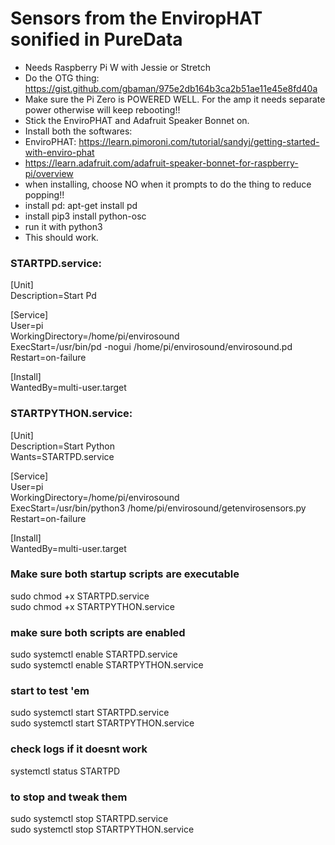 # Sensors from the EnviropHAT sonified in PureData

* Needs Raspberry Pi W with Jessie or Stretch
* Do the OTG thing: https://gist.github.com/gbaman/975e2db164b3ca2b51ae11e45e8fd40a
* Make sure the Pi Zero is POWERED WELL. For the amp it needs separate power otherwise will keep rebooting!!
* Stick the EnviroPHAT and Adafruit Speaker Bonnet on.
* Install both the softwares:
* EnviroPHAT: https://learn.pimoroni.com/tutorial/sandyj/getting-started-with-enviro-phat
* https://learn.adafruit.com/adafruit-speaker-bonnet-for-raspberry-pi/overview
* when installing, choose NO when it prompts to do the thing to reduce popping!!
* install pd: apt-get install pd
* install pip3 install python-osc
* run it with python3
* This should work.

### STARTPD.service:

[Unit]  
Description=Start Pd  

[Service]  
User=pi  
WorkingDirectory=/home/pi/envirosound  
ExecStart=/usr/bin/pd -nogui /home/pi/envirosound/envirosound.pd  
Restart=on-failure  

[Install]  
WantedBy=multi-user.target  

### STARTPYTHON.service:  

[Unit]  
Description=Start Python  
Wants=STARTPD.service  

[Service]  
User=pi  
WorkingDirectory=/home/pi/envirosound  
ExecStart=/usr/bin/python3 /home/pi/envirosound/getenvirosensors.py  
Restart=on-failure  

[Install]  
WantedBy=multi-user.target  

### Make sure both startup scripts are executable

sudo chmod +x STARTPD.service  
sudo chmod +x STARTPYTHON.service  

### make sure both scripts are enabled

sudo systemctl enable STARTPD.service  
sudo systemctl enable STARTPYTHON.service  

### start to test 'em  
sudo systemctl start STARTPD.service  
sudo systemctl start STARTPYTHON.service  

### check logs if it doesnt work  

systemctl status STARTPD

### to stop and tweak them  
sudo systemctl stop STARTPD.service  
sudo systemctl stop STARTPYTHON.service  
